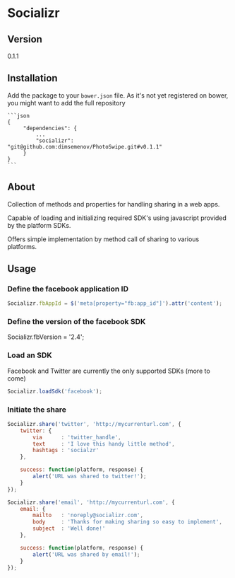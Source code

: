 # Socializr

## Version

0.1.1

## Installation

Add the package to your `bower.json` file. As it's not yet registered on bower, you might want to add the full repository

    ```json
    {
         "dependencies": {
             ...
             "socializr": "git@github.com:dimsemenov/PhotoSwipe.git#v0.1.1"
         }
    }
    ```

## About

Collection of methods and properties for handling sharing in a web apps.

Capable of loading and initializing required SDK's using javascript provided by the platform SDKs.

Offers simple implementation by method call of sharing to various platforms.

## Usage

### Define the facebook application ID

```js
Socializr.fbAppId = $('meta[property="fb:app_id"]').attr('content');
```

### Define the version of the facebook SDK

Socializr.fbVersion = '2.4';

### Load an SDK

Facebook and Twitter are currently the only supported SDKs (more to come)

```js
Socializr.loadSdk('facebook');
```

### Initiate the share

```js
Socializr.share('twitter', 'http://mycurrenturl.com', {
    twitter: {
        via      : 'twitter_handle',
        text     : 'I love this handy little method',
        hashtags : 'socialzr'
    },

    success: function(platform, response) {
        alert('URL was shared to twitter!');
    }
});
```

```js
Socializr.share('email', 'http://mycurrenturl.com', {
    email: {
        mailto   : 'noreply@socializr.com',
        body     : 'Thanks for making sharing so easy to implement',
        subject  : 'Well done!'
    },

    success: function(platform, response) {
        alert('URL was shared by email!');
    }
});
```
